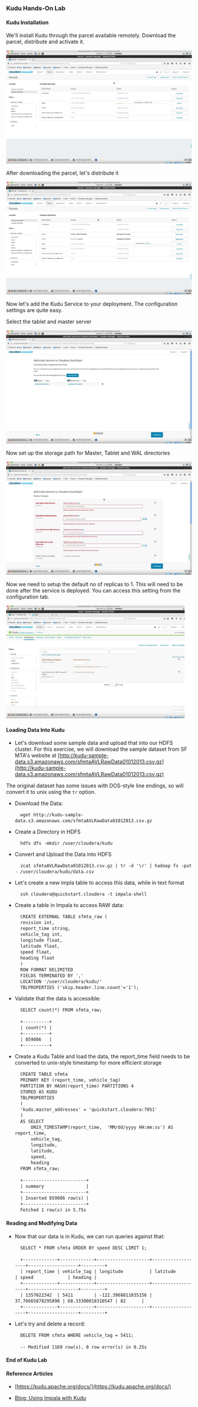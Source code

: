 ### Kudu Hands-On Lab

#### Kudu Installation
We'll install Kudu through the parcel available remotely. Download the parcel, distribute and activate it.

![Kudu Install](../images/kudu/Kudu1.jpg)

After downloading the parcel, let's distribute it

![Kudu Install](../images/kudu/Kudu2.jpg)

Now let's add the Kudu Service to your deployment. The configuration settings are quite easy. 

Select the tablet and master server

![Kudu Install](../images/kudu/Kudu3.jpg)

Now set up the storage path for Master, Tablet and WAL directories

![Kudu Install](../images/kudu/Kudu4.jpg)

Now we need to setup the default no of replicas to 1. This will need to be done after the service is deployed. You can access this setting from the configuration tab.

![Kudu Install](../images/kudu/Kudu5.jpg)

#### Loading Data Into Kudu

* Let's download some sample data and upload that into our HDFS cluster. For this exercise, we will download the sample dataset from SF MTA's website at [http://kudu-sample-data.s3.amazonaws.com/sfmtaAVLRawData01012013.csv.gz](http://kudu-sample-data.s3.amazonaws.com/sfmtaAVLRawData01012013.csv.gz)

The original dataset has some issues with DOS-style line endings, so will convert it to unix using the `tr` option.

* Download the Data:

		wget http://kudu-sample-data.s3.amazonaws.com/sfmtaAVLRawData01012013.csv.gz

* Create a Directory in HDFS

		hdfs dfs -mkdir /user/cloudera/kudu

* Convert and Upload the Data into HDFS

		zcat sfmtaAVLRawData01012013.csv.gz | tr -d '\r' | hadoop fs -put - /user/cloudera/kudu/data.csv

* Let's create a new impla table to access this data, while in text format

		ssh cloudera@quickstart.cloudera -t impala-shell

* Create a table in Impala to access RAW data:
	
		CREATE EXTERNAL TABLE sfmta_raw (
		revision int,    
  		report_time string,  
  		vehicle_tag int,  
  		longitude float,  
  		latitude float,  
  		speed float,  
  		heading float  
		)  
		ROW FORMAT DELIMITED  
		FIELDS TERMINATED BY ','  
		LOCATION '/user/cloudera/kudu/'  
		TBLPROPERTIES ('skip.header.line.count'='1');

* Validate that the data is accessible:
	
		SELECT count(*) FROM sfmta_raw;

		+----------+
		| count(*) |
		+----------+
		| 859086   |
		+----------+
	
* Create a Kudu Table and load the data, the report_time field needs to be converted to unix-style timestamp for more efficient storage

	
		CREATE TABLE sfmta  
		PRIMARY KEY (report_time, vehicle_tag)
		PARTITION BY HASH(report_time) PARTITIONS 4
		STORED AS KUDU 
		TBLPROPERTIES
		(
		'kudu.master_addresses' = 'quickstart.cloudera:7051'
		)
		AS SELECT
  			UNIX_TIMESTAMP(report_time,  'MM/dd/yyyy HH:mm:ss') AS report_time,
  			vehicle_tag,
  			longitude,
  			latitude,
  			speed,
  			heading
		FROM sfmta_raw;

		+------------------------+
		| summary                |
		+------------------------+
		| Inserted 859086 row(s) |
		+------------------------+
		Fetched 1 row(s) in 5.75s


#### Reading and Modifying Data

* Now that our data is in Kudu, we can run queries against that:

		SELECT * FROM sfmta ORDER BY speed DESC LIMIT 1;

		+-------------+-------------+--------------------+-------------------+-------------------+---------+
		| report_time | vehicle_tag | longitude          | latitude          | speed             | heading |
		+-------------+-------------+--------------------+-------------------+-------------------+---------+
		| 1357022342  | 5411        | -122.3968811035156 | 37.76665878295898 | 68.33300018310547 | 82      |
		+-------------+-------------+--------------------+-------------------+-------------------+---------+
		
* Let's try and delete a record:

		DELETE FROM sfmta WHERE vehicle_tag = 5411;

		-- Modified 1169 row(s), 0 row error(s) in 0.25s
		
#### End of Kudu Lab

#### Reference Articles
* [https://kudu.apache.org/docs/](https://kudu.apache.org/docs/)

* [Blog: Using Impala with Kudu](http://blog.cloudera.com/blog/2015/11/how-to-use-impala-with-kudu/)
